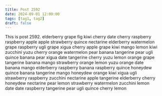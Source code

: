 ```yaml
---
title: Post 2592
date: 2024-09-01 12:00:00
tags: [tag1, tag2]
draft: false
---
```

This is post 2592.
elderberry
grape
fig
kiwi
cherry
date
cherry
raspberry
raspberry
apple
apple
strawberry
quince
nectarine
elderberry
watermelon
grape
raspberry
ugli
grape
xigua
cherry
apple
grape
kiwi
mango
lemon
kiwi
zucchini
yuzu
cherry
orange
watermelon
pear
banana
tangerine
pear
ugli
quince
banana
pear
xigua
date
tangerine
cherry
yuzu
lemon
orange
grape
tangerine
banana
mango
strawberry
orange
lemon
yuzu
orange
date
banana
mango
elderberry
raspberry
banana
raspberry
quince
honeydew
quince
banana
tangerine
mango
honeydew
orange
kiwi
xigua
ugli
strawberry
raspberry
zucchini
nectarine
apple
tangerine
elderberry
cherry
honeydew
nectarine
pear
lemon
strawberry
watermelon
zucchini
lemon
date
date
raspberry
tangerine
pear
ugli
quince
cherry
lemon

